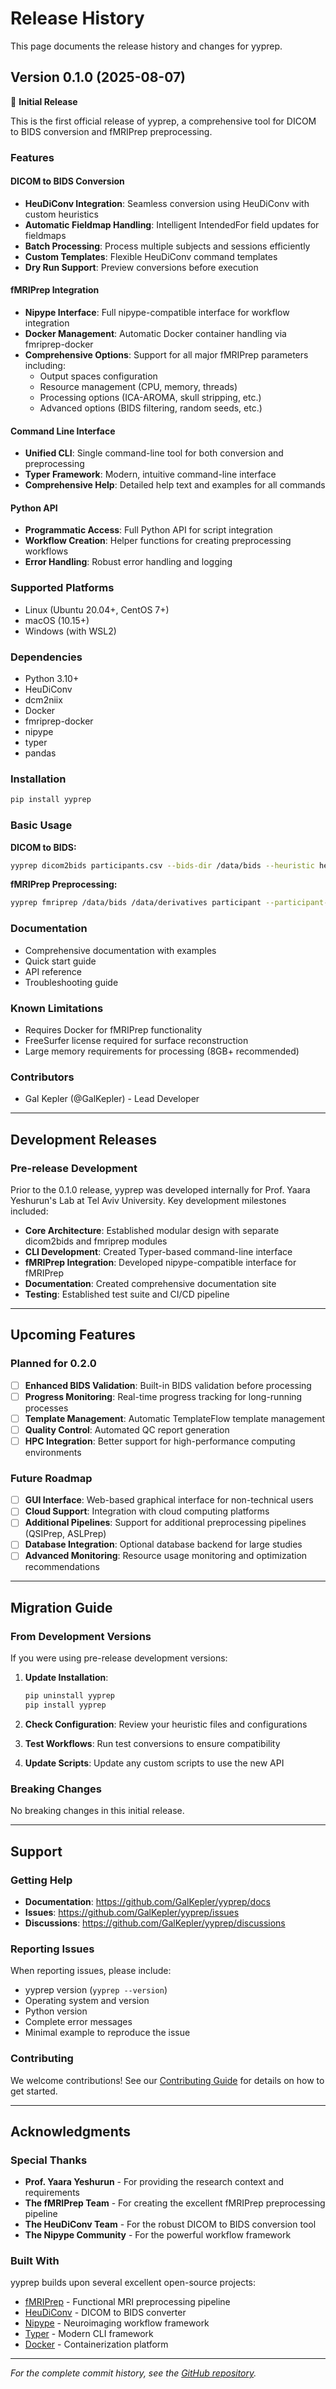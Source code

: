 # Release History

This page documents the release history and changes for yyprep.

## Version 0.1.0 (2025-08-07)

🎉 **Initial Release**

This is the first official release of yyprep, a comprehensive tool for DICOM to BIDS conversion and fMRIPrep preprocessing.

### Features

#### DICOM to BIDS Conversion
- **HeuDiConv Integration**: Seamless conversion using HeuDiConv with custom heuristics
- **Automatic Fieldmap Handling**: Intelligent IntendedFor field updates for fieldmaps
- **Batch Processing**: Process multiple subjects and sessions efficiently
- **Custom Templates**: Flexible HeuDiConv command templates
- **Dry Run Support**: Preview conversions before execution

#### fMRIPrep Integration
- **Nipype Interface**: Full nipype-compatible interface for workflow integration
- **Docker Management**: Automatic Docker container handling via fmriprep-docker
- **Comprehensive Options**: Support for all major fMRIPrep parameters including:
  - Output spaces configuration
  - Resource management (CPU, memory, threads)
  - Processing options (ICA-AROMA, skull stripping, etc.)
  - Advanced options (BIDS filtering, random seeds, etc.)

#### Command Line Interface
- **Unified CLI**: Single command-line tool for both conversion and preprocessing
- **Typer Framework**: Modern, intuitive command-line interface
- **Comprehensive Help**: Detailed help text and examples for all commands

#### Python API
- **Programmatic Access**: Full Python API for script integration
- **Workflow Creation**: Helper functions for creating preprocessing workflows
- **Error Handling**: Robust error handling and logging

### Supported Platforms
- Linux (Ubuntu 20.04+, CentOS 7+)
- macOS (10.15+)
- Windows (with WSL2)

### Dependencies
- Python 3.10+
- HeuDiConv
- dcm2niix
- Docker
- fmriprep-docker
- nipype
- typer
- pandas

### Installation
```bash
pip install yyprep
```

### Basic Usage

**DICOM to BIDS:**
```bash
yyprep dicom2bids participants.csv --bids-dir /data/bids --heuristic heuristic.py
```

**fMRIPrep Preprocessing:**
```bash
yyprep fmriprep /data/bids /data/derivatives participant --participant-label 001 002 --fs-license-file license.txt
```

### Documentation
- Comprehensive documentation with examples
- Quick start guide
- API reference
- Troubleshooting guide

### Known Limitations
- Requires Docker for fMRIPrep functionality
- FreeSurfer license required for surface reconstruction
- Large memory requirements for processing (8GB+ recommended)

### Contributors
- Gal Kepler (@GalKepler) - Lead Developer

---

## Development Releases

### Pre-release Development

Prior to the 0.1.0 release, yyprep was developed internally for Prof. Yaara Yeshurun's Lab at Tel Aviv University. Key development milestones included:

- **Core Architecture**: Established modular design with separate dicom2bids and fmriprep modules
- **CLI Development**: Created Typer-based command-line interface
- **fMRIPrep Integration**: Developed nipype-compatible interface for fMRIPrep
- **Documentation**: Created comprehensive documentation site
- **Testing**: Established test suite and CI/CD pipeline

---

## Upcoming Features

### Planned for 0.2.0
- [ ] **Enhanced BIDS Validation**: Built-in BIDS validation before processing
- [ ] **Progress Monitoring**: Real-time progress tracking for long-running processes
- [ ] **Template Management**: Automatic TemplateFlow template management
- [ ] **Quality Control**: Automated QC report generation
- [ ] **HPC Integration**: Better support for high-performance computing environments

### Future Roadmap
- [ ] **GUI Interface**: Web-based graphical interface for non-technical users
- [ ] **Cloud Support**: Integration with cloud computing platforms
- [ ] **Additional Pipelines**: Support for additional preprocessing pipelines (QSIPrep, ASLPrep)
- [ ] **Database Integration**: Optional database backend for large studies
- [ ] **Advanced Monitoring**: Resource usage monitoring and optimization recommendations

---

## Migration Guide

### From Development Versions

If you were using pre-release development versions:

1. **Update Installation**:
   ```bash
   pip uninstall yyprep
   pip install yyprep
   ```

2. **Check Configuration**: Review your heuristic files and configurations
3. **Test Workflows**: Run test conversions to ensure compatibility
4. **Update Scripts**: Update any custom scripts to use the new API

### Breaking Changes
No breaking changes in this initial release.

---

## Support

### Getting Help
- **Documentation**: https://github.com/GalKepler/yyprep/docs
- **Issues**: https://github.com/GalKepler/yyprep/issues
- **Discussions**: https://github.com/GalKepler/yyprep/discussions

### Reporting Issues
When reporting issues, please include:
- yyprep version (`yyprep --version`)
- Operating system and version
- Python version
- Complete error messages
- Minimal example to reproduce the issue

### Contributing
We welcome contributions! See our [Contributing Guide](contributing.md) for details on how to get started.

---

## Acknowledgments

### Special Thanks
- **Prof. Yaara Yeshurun** - For providing the research context and requirements
- **The fMRIPrep Team** - For creating the excellent fMRIPrep preprocessing pipeline
- **The HeuDiConv Team** - For the robust DICOM to BIDS conversion tool
- **The Nipype Community** - For the powerful workflow framework

### Built With
yyprep builds upon several excellent open-source projects:
- [fMRIPrep](https://fmriprep.org/) - Functional MRI preprocessing pipeline
- [HeuDiConv](https://heudiconv.readthedocs.io/) - DICOM to BIDS converter
- [Nipype](https://nipype.readthedocs.io/) - Neuroimaging workflow framework
- [Typer](https://typer.tiangolo.com/) - Modern CLI framework
- [Docker](https://www.docker.com/) - Containerization platform

---

*For the complete commit history, see the [GitHub repository](https://github.com/GalKepler/yyprep/commits/main).*

